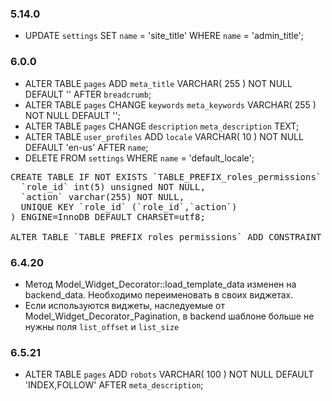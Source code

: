 ### 5.14.0

 * UPDATE `settings` SET  `name` = 'site_title' WHERE `name` = 'admin_title';

### 6.0.0

 * ALTER TABLE  `pages` ADD  `meta_title` VARCHAR( 255 ) NOT NULL DEFAULT  '' AFTER  `breadcrumb`;
 * ALTER TABLE  `pages` CHANGE  `keywords`  `meta_keywords` VARCHAR( 255 ) NOT NULL DEFAULT  '';
 * ALTER TABLE  `pages` CHANGE  `description`  `meta_description` TEXT;
 * ALTER TABLE  `user_profiles` ADD  `locale` VARCHAR( 10 ) NOT NULL DEFAULT  'en-us' AFTER  `name`;
 * DELETE FROM  `settings` WHERE `name` = 'default_locale';

<pre>
CREATE TABLE IF NOT EXISTS `TABLE_PREFIX_roles_permissions` (
  `role_id` int(5) unsigned NOT NULL,
  `action` varchar(255) NOT NULL,
  UNIQUE KEY `role_id` (`role_id`,`action`)
) ENGINE=InnoDB DEFAULT CHARSET=utf8;

ALTER TABLE `TABLE_PREFIX_roles_permissions` ADD CONSTRAINT `roles_permissions_ibfk_1` FOREIGN KEY (`role_id`) REFERENCES `TABLE_PREFIX_roles` (`id`) ON DELETE CASCADE ON UPDATE CASCADE;
</pre>

### 6.4.20

 * Метод Model_Widget_Decorator::load_template_data изменен на backend_data. Необходимо переименовать в своих виджетах.
 * Если используются виджеты, наследуемые от Model_Widget_Decorator_Pagination, в backend шаблоне больше не нужны поля `list_offset` и `list_size`

### 6.5.21

 * ALTER TABLE  `pages` ADD  `robots` VARCHAR( 100 ) NOT NULL DEFAULT  'INDEX,FOLLOW' AFTER  `meta_description`;